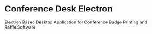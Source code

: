 # Conference Desk Electron

Electron Based Desktop Application for Conference Badge Printing and Raffle Software